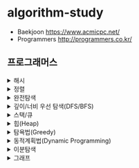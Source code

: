 # algorithm-study

- Baekjoon https://www.acmicpc.net/
- Programmers http://programmers.co.kr/

## 프로그래머스

<details>
<summary>해시</summary>
<div markdown="1">       

|문제|난이도|풀이|
|------|---|---|
|[완주하지 못한 선수](https://programmers.co.kr/learn/courses/30/lessons/42576)|🌊|[✅](py/hash1.py)|
|[전화번호 목록](https://programmers.co.kr/learn/courses/30/lessons/42577)|🌊🌊|[✅](py/hash2.py)|
|[위장](https://programmers.co.kr/learn/courses/30/lessons/42578)|🌊🌊|[✅](py/hash3.py)|
|베스트앨범|🌊🌊🌊||
|[오픈채팅방](https://programmers.co.kr/learn/courses/30/lessons/42888)|🌊🌊|[✅](py/2019_kakao_hash1.py)|

</div>
</details>

<details>
<summary>정렬</summary>
<div markdown="1">       

|문제|난이도|풀이|
|------|---|---|
|[K번째수](https://programmers.co.kr/learn/courses/30/lessons/42748)|🌊|[✅](py/sort1.py)|
|[가장 큰 수](https://programmers.co.kr/learn/courses/30/lessons/42746)|🌊🌊||
|[H-Index](https://programmers.co.kr/learn/courses/30/lessons/42747)|🌊🌊|[✅](py/sort3.py)|

</div>
</details>

<details>
<summary>완전탐색</summary>
<div markdown="1">       

|문제|난이도|풀이|
|------|---|---|
|모의고사|🌊||
|소수 찾기|🌊🌊||
|카펫|🌊🌊||

</div>
</details>

<details>
<summary>깊이/너비 우선 탐색(DFS/BFS)</summary>
<div markdown="1">       

|문제|난이도|풀이|
|------|---|---|
|타겟 넘버|🌊🌊||
|네트워크|🌊🌊🌊||
|단어 변환|🌊🌊🌊||
|여행경로|🌊🌊🌊||

</div>
</details>

<details>
<summary>스택/큐</summary>
<div markdown="1">       

|문제|난이도|풀이|
|------|---|---|
|기능개발|🌊🌊||
|프린터|🌊🌊||
|다리를 지나는 트럭|🌊🌊||
|주식가격|🌊🌊||

</div>
</details>

<details>
<summary>힙(Heap)</summary>
<div markdown="1">       

|문제|난이도|풀이|
|------|---|---|
|더 맵게|🌊🌊||
|디스크 컨트롤러|🌊🌊🌊||
|이중우선순위큐|🌊🌊🌊||

</div>
</details>

<details>
<summary>탐욕법(Greedy)</summary>
<div markdown="1">       

|문제|난이도|풀이|
|------|---|---|
|체육복|🌊||
|조이스틱|🌊🌊||
|큰 수 만들기|🌊🌊||
|구명보트|🌊🌊||
|섬 연결하기|🌊🌊🌊||
|단속카메라|🌊🌊🌊||

</div>
</details>

<details>
<summary>동적계획법(Dynamic Programming)</summary>
<div markdown="1">       

|문제|난이도|풀이|
|------|---|---|
|N으로 표현|🌊🌊🌊||
|정수 삼각형|🌊🌊🌊||
|등굣길|🌊🌊🌊||
|도둑질|🌊🌊🌊🌊||

</div>
</details>

<details>
<summary>이분탐색</summary>
<div markdown="1">       

|문제|난이도|풀이|
|------|---|---|
|입국심사|🌊🌊🌊||
|징검다리|🌊🌊🌊🌊||

</div>
</details>

<details>
<summary>그래프</summary>
<div markdown="1">       

|문제|난이도|풀이|
|------|---|---|
|가장 먼 노드|🌊🌊🌊||
|순위|🌊🌊🌊||
|방의 개수|🌊🌊🌊🌊🌊||

</div>
</details>
